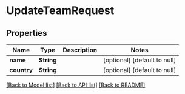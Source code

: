 # UpdateTeamRequest
## Properties

Name | Type | Description | Notes
------------ | ------------- | ------------- | -------------
**name** | **String** |  | [optional] [default to null]
**country** | **String** |  | [optional] [default to null]

[[Back to Model list]](../README.md#documentation-for-models) [[Back to API list]](../README.md#documentation-for-api-endpoints) [[Back to README]](../README.md)

